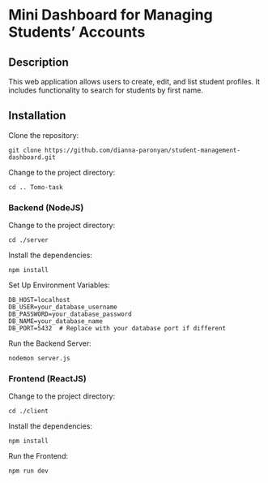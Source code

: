 # Mini Dashboard for Managing Students’ Accounts

## Description
This web application allows users to create, edit, and list student profiles. It includes functionality to search for students by first name.

## Installation

Clone the repository:
```
git clone https://github.com/dianna-paronyan/student-management-dashboard.git
```
Change to the project directory:
```
cd .. Tomo-task
```

### Backend (NodeJS)
Change to the project directory:
```
cd ./server
```

Install the dependencies:
```
npm install
```

Set Up Environment Variables:

```
DB_HOST=localhost
DB_USER=your_database_username
DB_PASSWORD=your_database_password
DB_NAME=your_database_name
DB_PORT=5432  # Replace with your database port if different
```

Run the Backend Server:

```
nodemon server.js
```

### Frontend (ReactJS)
Change to the project directory:
```
cd ./client
```
Install the dependencies:
```
npm install
```

Run the Frontend:

```
npm run dev
```
